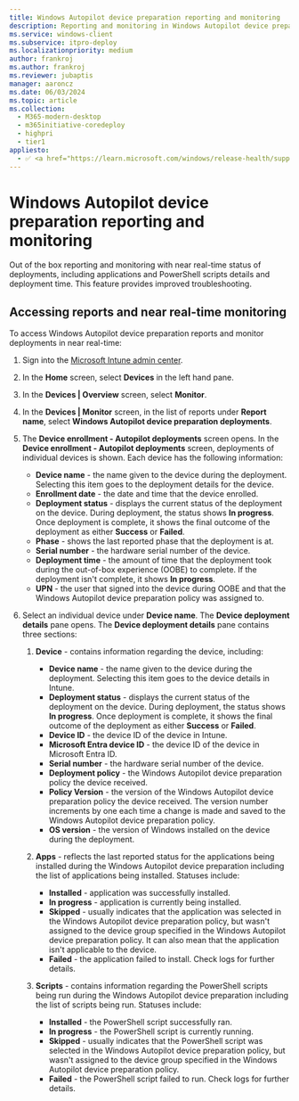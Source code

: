 ```yaml
---
title: Windows Autopilot device preparation reporting and monitoring
description: Reporting and monitoring in Windows Autopilot device preparation.
ms.service: windows-client
ms.subservice: itpro-deploy
ms.localizationpriority: medium
author: frankroj
ms.author: frankroj
ms.reviewer: jubaptis
manager: aaroncz
ms.date: 06/03/2024
ms.topic: article
ms.collection:
  - M365-modern-desktop
  - m365initiative-coredeploy
  - highpri
  - tier1
appliesto:
  - ✅ <a href="https://learn.microsoft.com/windows/release-health/supported-versions-windows-client" target="_blank">Windows 11</a>
---
```


# Windows Autopilot device preparation reporting and monitoring

Out of the box reporting and monitoring with near real-time status of deployments, including applications and PowerShell scripts details and deployment time. This feature provides improved troubleshooting.

## Accessing reports and near real-time monitoring

To access Windows Autopilot device preparation reports and monitor deployments in near real-time:

1. Sign into the [Microsoft Intune admin center](https://go.microsoft.com/fwlink/?linkid=2109431).

1. In the **Home** screen, select **Devices** in the left hand pane.

1. In the **Devices | Overview** screen, select **Monitor**.

1. In the **Devices | Monitor** screen, in the list of reports under **Report name**, select **Windows Autopilot device preparation deployments**.

1. The **Device enrollment - Autopilot deployments** screen opens. In the **Device enrollment - Autopilot deployments** screen, deployments of individual devices is shown. Each device has the following information:

    - **Device name** - the name given to the device during the deployment. Selecting this item goes to the deployment details for the device.
    - **Enrollment date** - the date and time that the device enrolled.
    - **Deployment status** - displays the current status of the deployment on the device. During deployment, the status shows **In progress**. Once deployment is complete, it shows the final outcome of the deployment as either **Success** or **Failed**.
    - **Phase** - shows the last reported phase that the deployment is at.
    - **Serial number** - the hardware serial number of the device.
    - **Deployment time** - the amount of time that the deployment took during the out-of-box experience (OOBE) to complete. If the deployment isn't complete, it shows **In progress**.
    - **UPN** - the user that signed into the device during OOBE and that the Windows Autopilot device preparation policy was assigned to.

1. Select an individual device under **Device name**. The **Device deployment details** pane opens. The **Device deployment details** pane contains three sections:

   1. **Device** - contains information regarding the device, including:

      - **Device name** - the name given to the device during the deployment. Selecting this item goes to the device details in Intune.
      - **Deployment status** - displays the current status of the deployment on the device. During deployment, the status shows **In progress**. Once deployment is complete, it shows the final outcome of the deployment as either **Success** or **Failed**.
      - **Device ID** - the device ID of the device in Intune.
      - **Microsoft Entra device ID** - the device ID of the device in Microsoft Entra ID.
      - **Serial number** - the hardware serial number of the device.
      - **Deployment policy** - the Windows Autopilot device preparation policy the device received.
      - **Policy Version** - the version of the Windows Autopilot device preparation policy the device received. The version number increments by one each time a change is made and saved to the Windows Autopilot device preparation policy.
      - **OS version** - the version of Windows installed on the device during the deployment.

   1. **Apps** - reflects the last reported status for the applications being installed during the Windows Autopilot device preparation including the list of applications being installed. Statuses include:

      - **Installed** - application was successfully installed.
      - **In progress** - application is currently being installed.
      - **Skipped** - usually indicates that the application was selected in the Windows Autopilot device preparation policy, but wasn't assigned to the device group specified in the Windows Autopilot device preparation policy. It can also mean that the application isn't applicable to the device.
      - **Failed** - the application failed to install. Check logs for further details.

   1. **Scripts** - contains information regarding the PowerShell scripts being run during the Windows Autopilot device preparation including the list of scripts being run. Statuses include:

      - **Installed** - the PowerShell script successfully ran.
      - **In progress** - the PowerShell script is currently running.
      - **Skipped** - usually indicates that the PowerShell script was selected in the Windows Autopilot device preparation policy, but wasn't assigned to the device group specified in the Windows Autopilot device preparation policy.
      - **Failed** - the PowerShell script failed to run. Check logs for further details.
